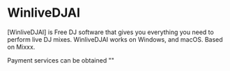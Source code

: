 # WinliveDJAI

[WinliveDJAI] is Free DJ software that gives you everything you need to perform live
DJ mixes. WinliveDJAI works on Windows, and macOS. Based on Mixxx.

Payment services can be obtained ""

